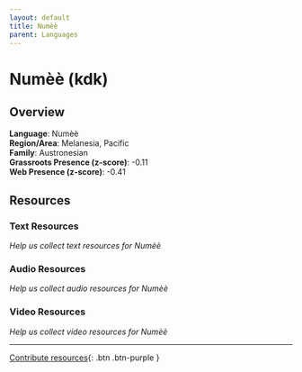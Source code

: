 ```yaml
---
layout: default
title: Numèè
parent: Languages
---
```


# Numèè (kdk)

## Overview

**Language**: Numèè  
**Region/Area**: Melanesia, Pacific  
**Family**: Austronesian  
**Grassroots Presence (z-score)**: -0.11  
**Web Presence (z-score)**: -0.41  

## Resources

### Text Resources
*Help us collect text resources for Numèè*

### Audio Resources
*Help us collect audio resources for Numèè*

### Video Resources
*Help us collect video resources for Numèè*

---

[Contribute resources](https://forms.office.com/e/1SfLJx3u1r){: .btn .btn-purple }
